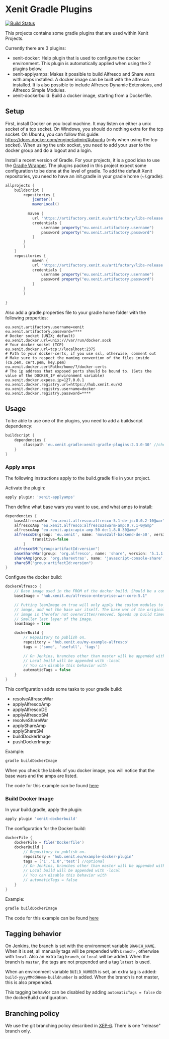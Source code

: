 # Xenit Gradle Plugins

[![Build Status](https://jenkins-2.xenit.eu/buildStatus/icon?job=xenit-bitbucket/xenit-gradle-plugins/master)](https://jenkins-2.xenit.eu/job/xenit-bitbucket/job/xenit-gradle-plugins/job/master/)

This projects contains some gradle plugins that are used within Xenit Projects.

Currently there are 3 plugins:

- xenit-docker: Help plugin that is used to configure the docker environment.
This plugin is automatically applied when using the 2 plugins below.
- xenit-applyamps: Makes it possible to build Alfresco and Share wars with amps installed. A docker
image can be built with the alfresco installed. It is also possible to include Alfresco Dynamic Extensions, and Alfresco
 Simple Modules.
- xenit-dockerbuild: Build a docker image, starting from a Dockerfile.

## Setup

First, install Docker on you local machine. It may listen on either a unix socket of a tcp socket. On Windows, you should
do nothing extra for the tcp socket. On Ubuntu, you can follow this guide: https://docs.docker.com/engine/admin/#ubuntu 
(only when using the tcp socket). When using the unix socket, you need to add your user to the docker group and do a logout and a login.

Install a recent version of Gradle. For your projects, it is a good idea to use the [Gradle Wrapper](https://docs.gradle.org/current/userguide/gradle_wrapper.html).
The plugins packed in this project expect some configuration to be done at the level of gradle.
To add the default Xenit repositories, you need to have an init.gradle in your gradle home (~/.gradle):


```groovy
allprojects {
    buildscript {
        repositories {
			jcenter()
			mavenLocal()
   
		  maven {
            url 'https://artifactory.xenit.eu/artifactory/libs-release'
            credentials {
                username property("eu.xenit.artifactory.username")
                password property("eu.xenit.artifactory.password")
            }
        }
        }
    }
	repositories {
            maven {
            url 'https://artifactory.xenit.eu/artifactory/libs-release'
            credentials {
                username property("eu.xenit.artifactory.username")
                password property("eu.xenit.artifactory.password")
            }
        }
        }
	  
}
```

Also add a gradle.properties file to your gradle home folder with the following properties:
```properties
eu.xenit.artifactory.username=xenit
eu.xenit.artifactory.password=****
# Docker socket (UNIX; default)
eu.xenit.docker.url=unix:///var/run/docker.sock
# Your docker socket (TCP)
eu.xenit.docker.url=tcp://localhost:2375
# Path to your docker-certs, if you use ssl, otherwise, comment out
# Make sure to respect the naming convention of the files inside (ca.pem, cert.pem, key.pem)
eu.xenit.docker.certPath=/home/?/docker-certs
# The ip address that exposed ports should be bound to. (Sets the value of the DOCKER_IP environment variable)
eu.xenit.docker.expose.ip=127.0.0.1
eu.xenit.docker.registry.url=https://hub.xenit.eu/v2
eu.xenit.docker.registry.username=docker
eu.xenit.docker.registry.password=****
```


## Usage

To be able to use one of the plugins, you need to add a buildscript dependency:

```groovy
buildscript {
    dependencies {
        classpath 'eu.xenit.gradle:xenit-gradle-plugins:2.3.0-30' //check the latest version
    }
}
```
### Apply amps

The following instructions apply to the build.gradle file in your project.

Activate the plugin:

```groovy
apply plugin: 'xenit-applyamps'
```

Then define what base wars you want to use, and what amps to install:

```groovy
dependencies {
    baseAlfrescoWar "eu.xenit.alfresco:alfresco-5.1-de-js:0.0.2-10@war"
    alfrescoAmp "eu.xenit.alfresco:alfresco2swarm-amp:0.7.1-0@amp"
    alfrescoAmp "eu.xenit.apix:apix-amp-50-de:1.8.0-30@amp"
    alfrescoDE(group: 'eu.xenit', name: 'move2alf-backend-de-50', version: '2.9.2-24'){
            transitive=false
        }
    alfrescoSM("group:artifactId:version")
    baseShareWar(group: 'org.alfresco', name: 'share', version: '5.1.1.4', ext: 'war')
    shareAmp(group: 'org.sharextras', name: 'javascript-console-share', version: '0.6.0', ext: 'amp')
    shareSM("group:artifactId:version")
}
```

Configure the docker build:
```groovy
dockerAlfresco {
    // Base image used in the FROM of the docker build. Should be a compatible image.
    baseImage = "hub.xenit.eu/alfresco-enterprise-war-core:5.1"

    // Putting leanImage on true will only apply the custom modules to
    // image, and not the base war itself. The base war of the original
    // image is therefor not overwritten/removed. Speeds up build times.
    // Smaller last layer of the image.
    leanImage = true

    dockerBuild {
        // Repository to publish on.
        repository = 'hub.xenit.eu/my-example-alfresco'
        tags = ['some', 'usefull', 'tags']

        // On Jenkins, branches other than master will be appended with -branch.
        // Local build will be appended with -local
        // You can disable this behavior with
        automaticTags = false
    }
}
```

This configuration adds some tasks to your gradle build:

- resolveAlfrescoWar
- applyAlfrescoAmp
- applyAlfrescoDE
- applyAlfrescoSM
- resolveShareWar
- applyShareAmp
- applyShareSM
- buildDockerImage
- pushDockerImage

Example:
```bash
gradle buildDockerImage
```

When you check the labels of you docker image, you will notice that the base wars and the amps are listed.

The code for this example can be found [here](src/test/examples/applyamps-example)

### Build Docker Image

In your build.gradle, apply the plugin:
```groovy
apply plugin 'xenit-dockerbuild'
```

The configuration for the Docker build:
```groovy
dockerFile {
    dockerFile = file('Dockerfile')
    dockerBuild {
        // Repository to publish on.
        repository = 'hub.xenit.eu/example-docker-plugin'
        tags = ['1','1.0','test'] //optional
        // On Jenkins, branches other than master will be appended with -branch.
        // Local build will be appended with -local
        // You can disable this behavior with
        // automaticTags = false
    }
}
```

Example:
```bash
gradle buildDockerImage
```

The code for this example can be found [here](src/test/examples/example-docker-plugin)

## Tagging behavior

On Jenkins, the branch is set with the environment variable `BRANCH_NAME`. When it is set, all manually tags will be
prepended with `branch-`, otherwise with `local`. Also an extra tag `branch`, or `local` will be added.
When the branch is `master`, the tags are not prepended and a tag `latest` is used.

When an environment variable `BUILD_NUMBER` is set, an extra tag is added: `build-yyyyMMddHHmm-buildnumber` is added.
When the branch is not master, this is also prepended.

This tagging behavior can be disabled by adding `automaticTags = false` do the dockerBuild configuration.

## Branching policy

We use the git branching policy described in [XEP-6](https://xenitsupport.jira.com/wiki/spaces/XEN/pages/156194476/XEP-6+Git+Workflow). There is one "release" branch only.
